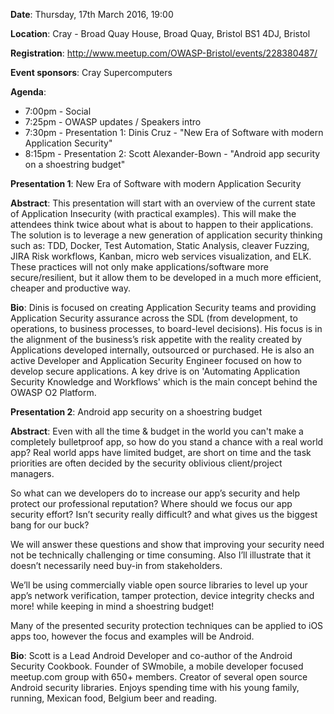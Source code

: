 **Date**: Thursday, 17th March 2016, 19:00

**Location**: Cray - Broad Quay House, Broad Quay, Bristol BS1 4DJ,
Bristol

**Registration**:
<http://www.meetup.com/OWASP-Bristol/events/228380487/>

**Event sponsors**: Cray Supercomputers

**Agenda**:

  - 7:00pm - Social
  - 7:25pm - OWASP updates / Speakers intro
  - 7:30pm - Presentation 1: Dinis Cruz - "New Era of Software with
    modern Application Security"
  - 8:15pm - Presentation 2: Scott Alexander-­Bown - "Android app
    security on a shoestring budget"

**Presentation 1**: New Era of Software with modern Application Security

**Abstract**: This presentation will start with an overview of the
current state of Application Insecurity (with practical examples). This
will make the attendees think twice about what is about to happen to
their applications. The solution is to leverage a new generation of
application security thinking such as: TDD, Docker, Test Automation,
Static Analysis, cleaver Fuzzing, JIRA Risk workflows, Kanban, micro web
services visualization, and ELK. These practices will not only make
applications/software more secure/resilient, but it allow them to be
developed in a much more efficient, cheaper and productive way.

**Bio**: Dinis is focused on creating Application Security teams and
providing Application Security assurance across the SDL (from
development, to operations, to business processes, to board-level
decisions). His focus is in the alignment of the business’s risk
appetite with the reality created by Applications developed internally,
outsourced or purchased. He is also an active Developer and Application
Security Engineer focused on how to develop secure applications. A key
drive is on 'Automating Application Security Knowledge and Workflows'
which is the main concept behind the OWASP O2 Platform.

**Presentation 2**: Android app security on a shoestring budget

**Abstract**: Even with all the time & budget in the world you can't
make a completely bulletproof app, so how do you stand a chance with a
real world app? Real world apps have limited budget, are short on time
and the task priorities are often decided by the security oblivious
client/project managers.

So what can we developers do to increase our app’s security and help
protect our professional reputation? Where should we focus our app
security effort? Isn’t security really difficult? and what gives us the
biggest bang for our buck?

We will answer these questions and show that improving your security
need not be technically challenging or time consuming. Also I’ll
illustrate that it doesn’t necessarily need buy-in from stakeholders.

We’ll be using commercially viable open source libraries to level up
your app’s network verification, tamper protection, device integrity
checks and more\! while keeping in mind a shoestring budget\!

Many of the presented security protection techniques can be applied to
iOS apps too, however the focus and examples will be Android.

**Bio**: Scott is a Lead Android Developer and co-author of the Android
Security Cookbook. Founder of SWmobile, a mobile developer focused
meetup.com group with 650+ members.​ ​Creator of several open source
Android security libraries.​ ​Enjoys​ ​spending time​ ​with his young
family, running, Mexican food, Belgium beer and reading.